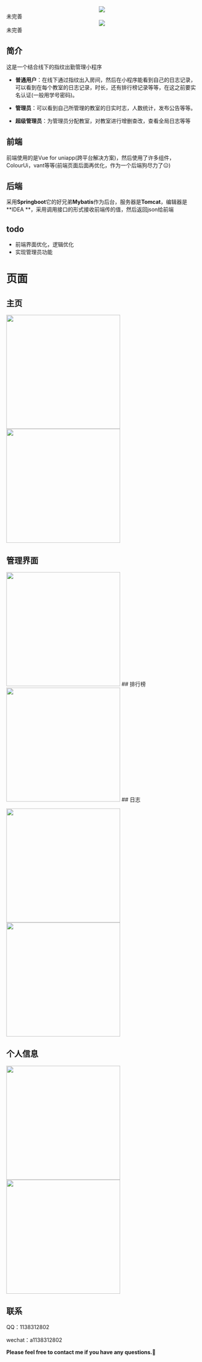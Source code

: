 <center><img src="pictures/attendanceMiniprogram.png"  /></center>
未完善
<center><img src="pictures/attendance.png"  /></center>
未完善

## 简介

这是一个结合线下的指纹出勤管理小程序

- **普通用户**：在线下通过指纹出入房间，然后在小程序能看到自己的日志记录，可以看到在每个教室的日志记录，时长，还有排行榜记录等等，在这之前要实名认证(一般用学号密码)。

- **管理员**：可以看到自己所管理的教室的日实时志，人数统计，发布公告等等。

- **超级管理员**：为管理员分配教室，对教室进行增删查改，查看全局日志等等

## 前端

前端使用的是Vue for uniapp(跨平台解决方案)，然后使用了许多组件，ColourUi，vant等等(前端页面后面再优化，作为一个后端狗尽力了:expressionless:) 

## 后端

采用**Springboot**它的好兄弟**Mybatis**作为后台，服务器是**Tomcat**，编辑器是**IDEA **，采用调用接口的形式接收前端传的值，然后返回json给前端

## todo

- 前端界面优化，逻辑优化
- 实现管理员功能

# 页面
## 主页

<img src="pictures/home.jpg" width="300" /><img src="pictures/home2.jpg" width="300" />

## 管理界面

  <img src="pictures/charge.jpg" width="300">
## 排行榜

  <img src="pictures/rank.jpg" width="300" />
## 日志

  <img src="pictures/log.jpg" width="300" /><img src="pictures/log2.jpg" width="300" />
## 个人信息

  <img src="pictures/profile.jpg" width="300" /><img src="pictures/profile2.jpg" width="300" />
## 联系

QQ：1138312802

wechat：a1138312802

**Please feel free to contact me if you have any questions.:call_me_hand:**





